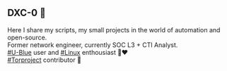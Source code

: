 ## DXC-0 🍪

Here I share my scripts, my small projects in the world of automation and open-source. \
Former network engineer, currently SOC L3 + CTI Analyst. \
[#U-Blue](https://fedoraproject.org/fr/atomic-desktops/kinoite/) user and [#Linux]() enthousiast 🐧❤️  
[#Torproject](https://www.torproject.org/) contributor 🧅
